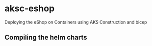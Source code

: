 # aksc-eshop
Deploying the eShop on Containers using AKS Construction and bicep

## Compiling the helm charts

